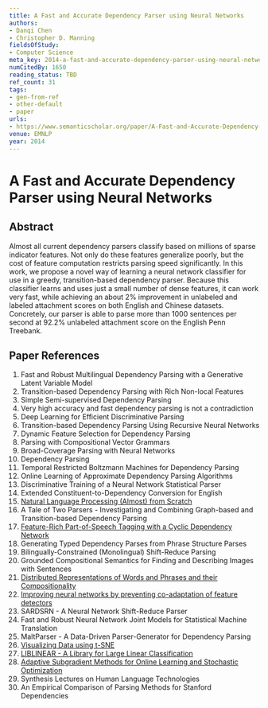 ```yaml
---
title: A Fast and Accurate Dependency Parser using Neural Networks
authors:
- Danqi Chen
- Christopher D. Manning
fieldsOfStudy:
- Computer Science
meta_key: 2014-a-fast-and-accurate-dependency-parser-using-neural-networks
numCitedBy: 1650
reading_status: TBD
ref_count: 31
tags:
- gen-from-ref
- other-default
- paper
urls:
- https://www.semanticscholar.org/paper/A-Fast-and-Accurate-Dependency-Parser-using-Neural-Chen-Manning/a14045a751f5d8ed387c8630a86a3a2861b90643?sort=total-citations
venue: EMNLP
year: 2014
---
```


# A Fast and Accurate Dependency Parser using Neural Networks

## Abstract

Almost all current dependency parsers classify based on millions of sparse indicator features. Not only do these features generalize poorly, but the cost of feature computation restricts parsing speed significantly. In this work, we propose a novel way of learning a neural network classifier for use in a greedy, transition-based dependency parser. Because this classifier learns and uses just a small number of dense features, it can work very fast, while achieving an about 2% improvement in unlabeled and labeled attachment scores on both English and Chinese datasets. Concretely, our parser is able to parse more than 1000 sentences per second at 92.2% unlabeled attachment score on the English Penn Treebank.

## Paper References

1. Fast and Robust Multilingual Dependency Parsing with a Generative Latent Variable Model
2. Transition-based Dependency Parsing with Rich Non-local Features
3. Simple Semi-supervised Dependency Parsing
4. Very high accuracy and fast dependency parsing is not a contradiction
5. Deep Learning for Efficient Discriminative Parsing
6. Transition-based Dependency Parsing Using Recursive Neural Networks
7. Dynamic Feature Selection for Dependency Parsing
8. Parsing with Compositional Vector Grammars
9. Broad-Coverage Parsing with Neural Networks
10. Dependency Parsing
11. Temporal Restricted Boltzmann Machines for Dependency Parsing
12. Online Learning of Approximate Dependency Parsing Algorithms
13. Discriminative Training of a Neural Network Statistical Parser
14. Extended Constituent-to-Dependency Conversion for English
15. [Natural Language Processing (Almost) from Scratch](2011-natural-language-processing-almost-from-scratch)
16. A Tale of Two Parsers - Investigating and Combining Graph-based and Transition-based Dependency Parsing
17. [Feature-Rich Part-of-Speech Tagging with a Cyclic Dependency Network](2003-feature-rich-part-of-speech-tagging-with-a-cyclic-dependency-network)
18. Generating Typed Dependency Parses from Phrase Structure Parses
19. Bilingually-Constrained (Monolingual) Shift-Reduce Parsing
20. Grounded Compositional Semantics for Finding and Describing Images with Sentences
21. [Distributed Representations of Words and Phrases and their Compositionality](2013-distributed-representations-of-words-and-phrases-and-their-compositionality)
22. [Improving neural networks by preventing co-adaptation of feature detectors](2012-improving-neural-networks-by-preventing-co-adaptation-of-feature-detectors)
23. SARDSRN - A Neural Network Shift-Reduce Parser
24. Fast and Robust Neural Network Joint Models for Statistical Machine Translation
25. MaltParser - A Data-Driven Parser-Generator for Dependency Parsing
26. [Visualizing Data using t-SNE](2008-visualizing-data-using-t-sne)
27. [LIBLINEAR - A Library for Large Linear Classification](2008-liblinear-a-library-for-large-linear-classification)
28. [Adaptive Subgradient Methods for Online Learning and Stochastic Optimization](2010-adaptive-subgradient-methods-for-online-learning-and-stochastic-optimization)
29. Synthesis Lectures on Human Language Technologies
30. An Empirical Comparison of Parsing Methods for Stanford Dependencies
